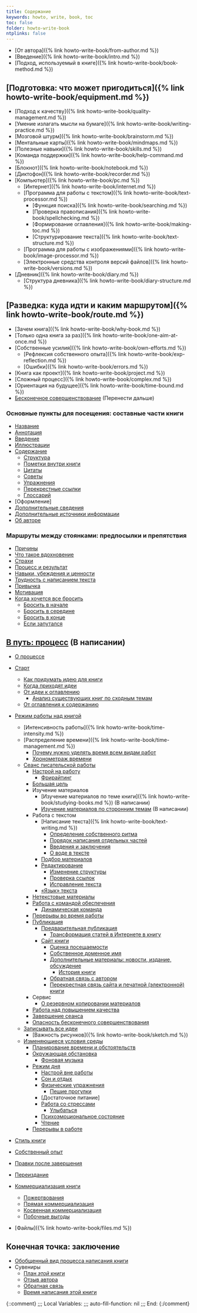 ```yaml
---
title: Содержание
keywords: howto, write, book, toc
toc: false
folder: howto-write-book
ntplinks: false
---
```


* [От автора]({% link howto-write-book/from-author.md %})
* [Введение]({% link howto-write-book/intro.md %})
* [Подход, используемый в книге]({% link howto-write-book/book-method.md %})

## [Подготовка: что может пригодиться]({% link howto-write-book/equipment.md %})

* [Подход к качеству]({% link howto-write-book/quality-management.md %})
* [Умение излагать мысли на бумаге]({% link howto-write-book/writing-practice.md %})
* [Мозговой штурм]({% link howto-write-book/brainstorm.md %})
* [Ментальные карты]({% link howto-write-book/mindmaps.md %})
* [Полезные навыки]({% link howto-write-book/skills.md %})
* [Команда поддержки]({% link howto-write-book/help-command.md %})
* [Блокнот]({% link howto-write-book/notebook.md %})
* [Диктофон]({% link howto-write-book/recorder.md %})
* [Компьютер]({% link howto-write-book/pc.md %})
  * [Интернет]({% link howto-write-book/internet.md %})
  * [Программа для работы с текстом]({% link howto-write-book/text-processor.md %})
    * [Функция поиска]({% link howto-write-book/searching.md %})
    * [Проверка правописания]({% link howto-write-book/spellchecking.md %})
    * [Формирование оглавления]({% link howto-write-book/making-toc.md %})
    * [Структурирование текста]({% link howto-write-book/text-structure.md %})
  * [Программа для работы с изображениями]({% link howto-write-book/image-processor.md %})
  * [Электронные средства контроля версий файлов]({% link howto-write-book/versions.md %})
* [Дневник]({% link howto-write-book/diary.md %})
  * [Структура дневника]({% link howto-write-book/diary-structure.md %})

## [Разведка: куда идти и каким маршрутом]({% link howto-write-book/route.md %})

* [Зачем книга]({% link howto-write-book/why-book.md %})
* [Только одна книга за раз]({% link howto-write-book/one-aim-at-once.md %})
* [Собственные усилия]({% link howto-write-book/own-efforts.md %})
  * [Рефлексия собственного опыта]({% link howto-write-book/exp-reflection.md %})
  * [Ошибки]({% link howto-write-book/errors.md %})
* [Книга как проект]({% link howto-write-book/project.md %})
* [Сложный процесс]({% link howto-write-book/complex.md %})
* [Ориентация на будущее]({% link howto-write-book/time-bound.md %})
* [Бесконечное совершенствование](endless-improvement.md) (Перенести дальше)

### Основные пункты для посещения: составные части книги

* [Название](title.md)
* [Аннотация](annot.md)
* [Введение](introduction.md)
* [Иллюстрации](pics.md)
* [Содержание](/htwb_content.html)
  * [Структура](structure.md)
  * [Пометки внутри книги](/htwb_marks.html)
  * [Цитаты](citations.md)
  * [Советы](tips.md)
  * [Упражнения](exercises.md)
  * [Перекрестные ссылки](cross-links.md)
  * [Глоссарий](glossary.md)
* [Оформление]
* [Дополнительные сведения](additional-materials.md)
* [Дополнительные источники информации](resources.md)
* [Об авторе](about-author.md)

### Маршруты между стоянками: предпосылки и препятствия

* [Причины](why.md)
* [Что такое вдохновение](/htwb_inspiration.html)
* [Страхи](fears.md)
* [Процесс и результат](process-result.md)
* [Навыки, убеждения и ценности](skills-beliefs-values.md)
* [Трудность с написанием текста](difficult-to-write.md)
* [Привычка](habit.md)
* [Мотивация](motivation.md)
* [Когда хочется все бросить](want-to-quit.md)
  * [Бросить в начале](want-to-quit-beginning.md)
  * [Бросить в середине](want-to-quit-middle.md)
  * [Бросить в конце](want-to-quit-end.md)
  * [Если запутался](confused.md)

## [В путь: процесс](/htwb_the_way.html) (В написании)

* [О процессе](process.md)

* [Старт](start.md)
  * [Как придумать идею для книги](book-idea.md)
  * [Когда приходят идеи](when-ideas-came.md)
  * [От идеи к оглавлению](/htwb_idea_to_toc.md)
    * [Анализ существующих книг по сходным темам](/htwb_analyze.html)
  * [От оглавления к содержанию](toc-to-content.md)
* [Режим работы над книгой](routine.md)
  * [Интенсивность работы]({% link howto-write-book/time-intensity.md %})
  * [Распределение времени]({% link howto-write-book/time-management.md %})
    * [Почему нужно уделять время всем видам работ](all-work-types.md)
	* [Хронометраж времени](/htwb_chrono.html)
  * [Сеанс писательской работы](/htwb_writing_session.htwb)
    * [Настрой на работу](/htwb_starting_work.html)
      * [Фрирайтинг](/htwb_freewriting.html)
    * [Большая цель](big-aim.md)
    * Изучение материалов
      * [Изучение материалов по теме книги]({% link howto-write-book/studying-books.md %}) (В написании)
      * [Изучение материалов по сторонним темам](/htwb_studying_aux.html) (В написании)
    * Работа с текстом
      * [Написание текста]({% link howto-write-book/text-writing.md %})
        * [Определение собственного ритма](own-rhythm.md)
        * [Порядок написания отдельных частей](writing-sequence.md)
        * [Введения и заключения](intros-and-outros.md)
        * [О воде в тексте](diluted-text.md)
      * [Подбор материалов](materials.md)
      * [Редактирование](/htwb_editing.html)
	    * [Изменение структуры](editing-structure.md)
        * [Проверка ссылок](/htwb_links.html)
	    * [Исправление текста](/htwb_fixing_typos.html)
      * [«Язык» текста](/htwb_modal_types.md)
	* [Нетекстовые материалы](/htwb_non_text.html)
    * [Работа с командой обеспечения](/htwb_group_session.html)
      * [Динамическая команда](/htwb_dynamic_group.html)
    * [Перерывы во время работы](/htwb_breaks.html)
    * [Публикация](/htwb_publication.html)
      * [Предварительная публикация](prepub.md)
        * [Трансформация статей в Интернете в книгу](articles-transform.md)
      * [Сайт книги](book-site.md)
        * [Оценка посещаемости](metrics.md)
        * [Собственное доменное имя](domain.md)
        * [Дополнительные материалы: новости, издание, обсуждение](additional-materials.md)
          * [История книги](book-history.md)
        * [Обратная связь с автором](site-feedback.md)
        * [Перекрестная связь сайта и печатной (электронной) книги](cross-modal-links.md)
    * Сервис
      * [О резервном копировании материалов](/htwb_backup.html)
    * [Работа над повышением качества](/htwb_quality_improvement.html)
    * [Завершение сеанса](/htwb_ending_work.html)
	* [Опасность бесконечного совершенствования](/htwb_endless_improvement.html)
  * [Записывать все идеи](/htwb_writing_down_ideas.html)
    * [Важность рисунков]({% link howto-write-book/sketch.md %})
  * [Изменяющиеся условия среды](changing-environment.md)
    * [Планирование времени и обстоятельств](environment.md)
    * [Окружающая обстановка](env-place.md)
      * [Фоновая музыка](env-music.md)
    * [Режим дня](day-schedule.md)
	  * [Настрой вне работы](affirm.md)
      * [Сон и отдых](sleep.md)
      * [Физические упражнения](phys.md)
        * [Пешие прогулки](walks.md)
      * [Достаточное питание]
      * [Работа со стрессами](stresses.md)
        * [Улыбаться](smiling.md)
      * [Психоэмоциональное состояние](/htwb_psycho.html)
      * [Чтение](reading.md)
    * [Перерывы в работе](vacation.md)
* [Стиль книги](style.md)
* [Собственный опыт](experience.md)
* [Правки после завершения](after-publication-edits.md)
* [Переиздание](re-edition.md)
* [Коммерциализация книги](commerc.md)
  * [Пожертвования](donations.md)
  * [Прямая коммерциализация](commerc-direct.md)
  * [Косвенная коммерциализация](commers-indirect.md)
  * [Побочные выгоды](side-effects.md)
* [Файлы]({% link howto-write-book/files.md %})

## Конечная точка: заключение

* [Обобщенный вид процесса написания книги](common-process.md)
* Сувениры
  * [План *этой* книги](/htwb_this_plan.md)
  * [Отзыв автора](/htwb_author_feedback.md)
  * [Обратная связь](feedback.md)
  * [Время написания этой книги](book-timeline.md)

{::comment}
;;; Local Variables:
;;; auto-fill-function: nil
;;; End:
{:/comment}
